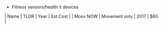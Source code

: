 * Fitness sensors/health it devices

| Name | TLDR | Year | Est Cost |
| Moov NOW | Movement only | 2017 | $60 |

